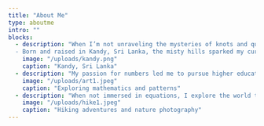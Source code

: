 ```yaml
---
title: "About Me"
type: aboutme
intro: ""
blocks:
  - description: "When I’m not unraveling the mysteries of knots and quantum topology, you can usually find me exploring art, nature, and creativity.
  - Born and raised in Kandy, Sri Lanka, the misty hills sparked my curiosity. I spent hours sketching patterns and observing nature."
    image: "/uploads/kandy.png"
    caption: "Kandy, Sri Lanka"
  - description: "My passion for numbers led me to pursue higher education abroad. During my Ph.D., I delved into quantum topology and knot theory."
    image: "/uploads/art1.jpeg"
    caption: "Exploring mathematics and patterns"
  - description: "When not immersed in equations, I explore the world through painting, photography, and hiking."
    image: "/uploads/hike1.jpeg"
    caption: "Hiking adventures and nature photography"
---
```









